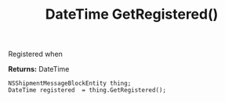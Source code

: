 ﻿---
uid: crmscript_ref_NSShipmentMessageBlockEntity_GetRegistered
title: DateTime GetRegistered()
intellisense: NSShipmentMessageBlockEntity.GetRegistered
keywords: NSShipmentMessageBlockEntity, GetRegistered
so.topic: reference
---

Registered when

**Returns:** DateTime


```crmscript
NSShipmentMessageBlockEntity thing;
DateTime registered  = thing.GetRegistered();
```


